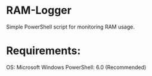 # RAM-Logger
Simple PowerShell script for monitoring RAM usage.

# Requirements:
OS: Microsoft Windows
PowerShell: 6.0 (Recommended)
